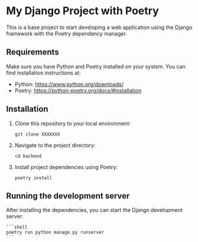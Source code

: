 # My Django Project with Poetry

This is a base project to start developing a web application using the Django framework with the Poetry dependency manager.

## Requirements

Make sure you have Python and Poetry installed on your system. You can find installation instructions at:
- Python: https://www.python.org/downloads/
- Poetry: https://python-poetry.org/docs/#installation

## Installation

1. Clone this repository to your local environment:

    ```shell
    git clone XXXXXXX
    ```

2. Navigate to the project directory:

    ```shell
    cd backend
    ```

3. Install project dependencies using Poetry:

    ```shell
    poetry install
    ```

## Running the development server

After installing the dependencies, you can start the Django development server:

    ```shell
    poetry run python manage.py runserver
    ```